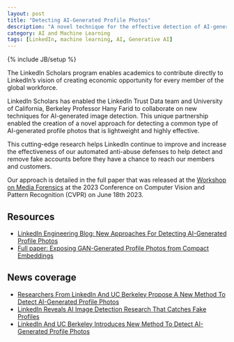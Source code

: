 ```yaml
---
layout: post
title: "Detecting AI-Generated Profile Photos"
description: "A novel technique for the effective detection of AI-generated profile photos."
category: AI and Machine Learning
tags: [LinkedIn, machine learning, AI, Generative AI]
---
```

{% include JB/setup %}

The LinkedIn Scholars program enables academics to contribute directly to LinkedIn’s vision of creating economic opportunity for every member of the global workforce.

LinkedIn Scholars has enabled the LinkedIn Trust Data team and University of California, Berkeley Professor Hany Farid to collaborate on new techniques for AI-generated image detection. This unique partnership enabled the creation of a novel approach for detecting a common type of AI-generated profile photos that is lightweight and highly effective.

This cutting-edge research helps LinkedIn continue to improve and increase the effectiveness of our automated anti-abuse defenses to help detect and remove fake accounts before they have a chance to reach our members and customers.

Our approach is detailed in the full paper that was released at the [Workshop on Media Forensics](https://sites.google.com/view/wmf2023/home) at the 2023 Conference on Computer Vision and Pattern Recognition (CVPR) on June 18th 2023.

## Resources

- [LinkedIn Engineering Blog: New Approaches For Detecting AI-Generated Profile Photos](https://engineering.linkedin.com/blog/2023/new-approaches-for-detecting-ai-generated-profile-photos?)
- [Full paper: Exposing GAN-Generated Profile Photos from Compact Embeddings](https://farid.berkeley.edu/downloads/publications/cvpr23b.pdf)

## News coverage

- [Researchers From LinkedIn And UC Berkeley Propose A New Method To Detect AI-Generated Profile Photos](https://www.marktechpost.com/2023/06/24/researchers-from-linkedin-and-uc-berkeley-propose-a-new-method-to-detect-ai-generated-profile-photos/)
- [LinkedIn Reveals AI Image Detection Research That Catches Fake Profiles](https://www.searchenginejournal.com/linkedin-ai-image-detector-fake-profiles/489936/)
- [LinkedIn And UC Berkeley Introduces New Method To Detect AI-Generated Profile Photos](https://analyticsdrift.com/linkedin-and-uc-berkeley-introduces-new-method-to-detect-ai-generated-profile-photos/)
